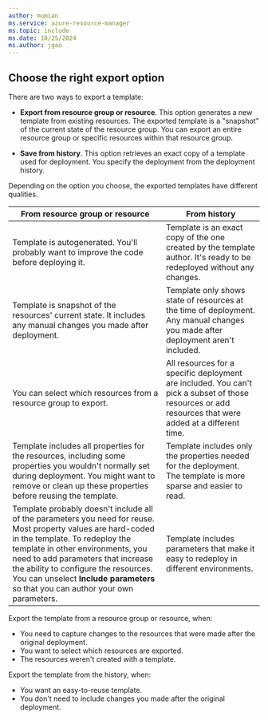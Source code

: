 ```yaml
---
author: mumian
ms.service: azure-resource-manager
ms.topic: include
ms.date: 10/25/2024
ms.author: jgao
---
```


## Choose the right export option

There are two ways to export a template:

* **Export from resource group or resource**. This option generates a new template from existing resources. The exported template is a "snapshot" of the current state of the resource group. You can export an entire resource group or specific resources within that resource group.

* **Save from history**. This option retrieves an exact copy of a template used for deployment. You specify the deployment from the deployment history. 

Depending on the option you choose, the exported templates have different qualities.

| From resource group or resource | From history |
| --------------------- | ----------------- |
| Template is autogenerated. You'll probably want to improve the code before deploying it. | Template is an exact copy of the one created by the template author. It's ready to be redeployed without any changes. |
| Template is snapshot of the resources' current state. It includes any manual changes you made after deployment. | Template only shows state of resources at the time of deployment. Any manual changes you made after deployment aren't included. |
| You can select which resources from a resource group to export. | All resources for a specific deployment are included. You can't pick a subset of those resources or add resources that were added at a different time. |
| Template includes all properties for the resources, including some properties you wouldn't normally set during deployment. You might want to remove or clean up these properties before reusing the template. | Template includes only the properties needed for the deployment. The template is more sparse and easier to read. |
| Template probably doesn't include all of the parameters you need for reuse. Most property values are hard-coded in the template. To redeploy the template in other environments, you need to add parameters that increase the ability to configure the resources.  You can unselect **Include parameters** so that you can author your own parameters. | Template includes parameters that make it easy to redeploy in different environments. |

Export the template from a resource group or resource, when:

* You need to capture changes to the resources that were made after the original deployment.
* You want to select which resources are exported.
* The resources weren't created with a template.

Export the template from the history, when:

* You want an easy-to-reuse template.
* You don't need to include changes you made after the original deployment.
